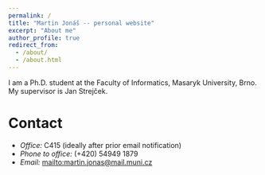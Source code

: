 ```yaml
---
permalink: /
title: "Martin Jonáš -- personal website"
excerpt: "About me"
author_profile: true
redirect_from:
  - /about/
  - /about.html
---
```


I am a Ph.D. student at the Faculty of Informatics, Masaryk University, Brno. My supervisor is Jan Strejček.

Contact
=======

- *Office:* C415 (ideally after prior email notification)
- *Phone to office:* (+420) 54949 1879
- *Email:* [mailto:martin.jonas@mail.muni.cz](martin.jonas@mail.muni.cz)
